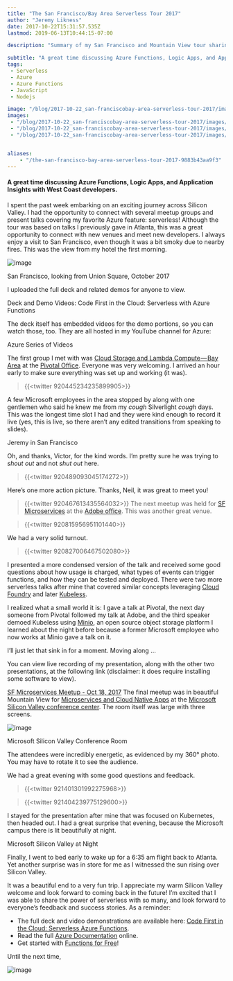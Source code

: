```yaml
---
title: "The San Francisco/Bay Area Serverless Tour 2017"
author: "Jeremy Likness"
date: 2017-10-22T15:31:57.535Z
lastmod: 2019-06-13T10:44:15-07:00

description: "Summary of my San Francisco and Mountain View tour sharing serverless  Azure Functions, Logic Apps, and Application Insights with West Coast developers."

subtitle: "A great time discussing Azure Functions, Logic Apps, and Application Insights with West Coast developers."
tags:
 - Serverless 
 - Azure 
 - Azure Functions 
 - JavaScript 
 - Nodejs 

image: "/blog/2017-10-22_san-franciscobay-area-serverless-tour-2017/images/1.jpeg" 
images:
 - "/blog/2017-10-22_san-franciscobay-area-serverless-tour-2017/images/1.jpeg" 
 - "/blog/2017-10-22_san-franciscobay-area-serverless-tour-2017/images/2.jpeg" 
 - "/blog/2017-10-22_san-franciscobay-area-serverless-tour-2017/images/3.gif" 


aliases:
    - "/the-san-francisco-bay-area-serverless-tour-2017-9883b43aa9f3"
---
```


#### A great time discussing Azure Functions, Logic Apps, and Application Insights with West Coast developers.

I spent the past week embarking on an exciting journey across Silicon Valley. I had the opportunity to connect with several meetup groups and present talks covering my favorite Azure feature: serverless! Although the tour was based on talks I previously gave in Atlanta, this was a great opportunity to connect with new venues and meet new developers. I always enjoy a visit to San Francisco, even though it was a bit smoky due to nearby fires. This was the view from my hotel the first morning.



![image](/blog/2017-10-22_san-franciscobay-area-serverless-tour-2017/images/1.jpeg)

San Francisco, looking from Union Square, October 2017

I uploaded the full deck and related demos for anyone to view.




Deck and Demo Videos: Code First in the Cloud: Serverless with Azure Functions



The deck itself has embedded videos for the demo portions, so you can watch those, too. They are all hosted in my YouTube channel for Azure:




Azure Series of Videos



The first group I met with was [Cloud Storage and Lambda Compute — Bay Area](https://www.meetup.com/Cloud-Storage-Bay-Area/) at the [Pivotal Office](https://www.google.com/maps/place/Pivotal/@37.7834656,-122.4068843,18z/data=!4m8!1m2!2m1!1spivotal+san+francisco!3m4!1s0x808580887d690df7:0x108e933f003c99e3!8m2!3d37.7818416!4d-122.403956). Everyone was very welcoming. I arrived an hour early to make sure everything was set up and working (it was).

> {{<twitter 920445234235899905>}}


A few Microsoft employees in the area stopped by along with one gentlemen who said he knew me from my _cough_ Silverlight _cough_ days. This was the longest time slot I had and they were kind enough to record it live (yes, this is live, so there aren’t any edited transitions from speaking to slides).




Jeremy in San Francisco



Oh, and thanks, Victor, for the kind words. I’m pretty sure he was trying to _shout out_ and not _shut out_ here.

> {{<twitter 920489093045174272>}}


Here’s one more action picture. Thanks, Neil, it was great to meet you!

> {{<twitter 920467613435564032>}}
The next meetup was held for [SF Microservices](https://www.meetup.com/SF-Microservices/events/243921541/) at the [Adobe office](https://www.google.com/maps/place/Adobe+-+San+Francisco/@37.771136,-122.4038287,17z/). This was another great venue.

> {{<twitter 920815956951101440>}}


We had a very solid turnout.

> {{<twitter 920827006467502080>}}


I presented a more condensed version of the talk and received some good questions about how usage is charged, what types of events can trigger functions, and how they can be tested and deployed. There were two more serverless talks after mine that covered similar concepts leveraging [Cloud Foundry](https://www.cloudfoundry.org/) and later [Kubeless](http://kubeless.io/).

I realized what a small world it is: I gave a talk at Pivotal, the next day someone from Pivotal followed my talk at Adobe, and the third speaker demoed Kubeless using [Minio](https://minio.io/), an open source object storage platform I learned about the night before because a former Microsoft employee who now works at Minio gave a talk on it.

I’ll just let that sink in for a moment. Moving along …

You can view live recording of my presentation, along with the other two presentations, at the following link (disclaimer: it does require installing some software to view).

[SF Microservices Meetup - Oct 18, 2017](https://my.adobeconnect.com/pve9jldkwita/)
The final meetup was in beautiful Mountain View for [Microservices and Cloud Native Apps](https://www.meetup.com/microservices/events/243498016/) at the [Microsoft Silicon Valley conference center](https://www.google.com/maps/place/Microsoft/@37.3706966,-122.0459336,13z/). The room itself was large with three screens.




![image](/blog/2017-10-22_san-franciscobay-area-serverless-tour-2017/images/2.jpeg)

Microsoft Silicon Valley Conference Room



The attendees were incredibly energetic, as evidenced by my 360° photo. You may have to rotate it to see the audience.






We had a great evening with some good questions and feedback.

> {{<twitter 921401301992275968>}}

> {{<twitter 921404239775129600>}}


I stayed for the presentation after mine that was focused on Kubernetes, then headed out. I had a great surprise that evening, because the Microsoft campus there is lit beautifully at night.


Microsoft Silicon Valley at Night



Finally, I went to bed early to wake up for a 6:35 am flight back to Atlanta. Yet another surprise was in store for me as I witnessed the sun rising over Silicon Valley.




It was a beautiful end to a very fun trip. I appreciate my warm Silicon Valley welcome and look forward to coming back in the future! I’m excited that I was able to share the power of serverless with so many, and look forward to everyone’s feedback and success stories. As a reminder:

*   The full deck and video demonstrations are available here: [Code First in the Cloud: Serverless Azure Functions](https://www.slideshare.net/jeremylikness/code-first-with-serverless-azure-functions-81068288).
*   Read the full [Azure Documentation](https://jlik.me/go-azdocs) online.
*   Get started with [Functions for Free](https://jlik.me/bod)!

Until the next time,




![image](/blog/2017-10-22_san-franciscobay-area-serverless-tour-2017/images/3.gif)
